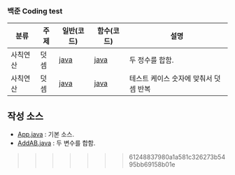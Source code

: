 ### 백준 Coding test

| 분류     | 주제 | 일반(코드)                                      | 함수(코드)                                      | 설명                                  |
| -------- | ---- | ----------------------------------------------- | ----------------------------------------------- | ------------------------------------- |
| 사칙연산 | 덧셈 | [java](https://www.acmicpc.net/source/51269777) | [java](https://www.acmicpc.net/source/51270688) | 두 정수를 합함.                       |
| 사칙연산 | 덧셈 | [java](https://www.acmicpc.net/source/51273187) | [java](https://www.acmicpc.net/source/51273412) | 테스트 케이스 숫자에 맞춰서 덧셈 반복 |

## 작성 소스

- [App.java](https://github.com/bhs1212/study_javas/blob/master/src/App.java) : 기본 소스.
- [AddAB.java](https://github.com/bhs1212/study_javas/blob/master/src/AddAB.java) : 두 변수를 합함.

> > > > > > > 61248837980a1a581c326273b5495bb69158b01e
